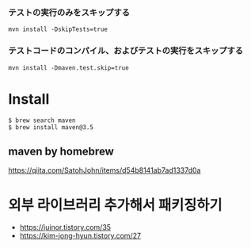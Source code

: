 ### テストの実行のみをスキップする
```Text
mvn install -DskipTests=true
```

### テストコードのコンパイル、およびテストの実行をスキップする
```Text
mvn install -Dmaven.test.skip=true
```

# Install
```Shell
$ brew search maven
$ brew install maven@3.5
```

## maven by homebrew
https://qiita.com/SatohJohn/items/d54b8141ab7ad1337d0a

# 외부 라이브러리 추가해서 패키징하기
- https://juinor.tistory.com/35
- https://kim-jong-hyun.tistory.com/27
